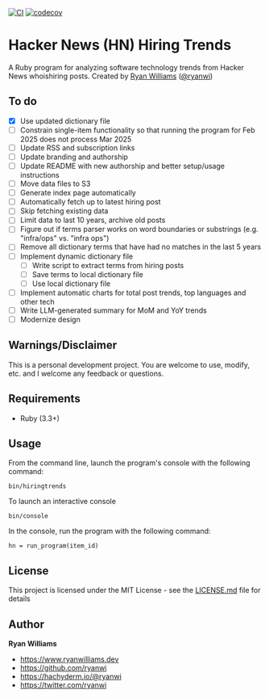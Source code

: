 [![CI](https://github.com/ryanwi/hiringtrends/actions/workflows/ci.yml/badge.svg)](https://github.com/ryanwi/hiringtrends/actions/workflows/ci.yml)
[![codecov](https://codecov.io/github/ryanwi/hiringtrends/graph/badge.svg?token=NrwAqEaIwm)](https://codecov.io/github/ryanwi/hiringtrends)

# Hacker News (HN) Hiring Trends

A Ruby program for analyzing software technology trends from Hacker News whoishiring posts.
Created by <a href="https://www.ryanwilliams.dev">Ryan Williams</a>
(<a href="https://twitter.com/ryanwi">@ryanwi</a>)

## To do

* [x] Use updated dictionary file
* [ ] Constrain single-item functionality so that running the program for Feb 2025 does not process Mar 2025
* [ ] Update RSS and subscription links
* [ ] Update branding and authorship
* [ ] Update README with new authorship and better setup/usage instructions
* [ ] Move data files to S3
* [ ] Generate index page automatically
* [ ] Automatically fetch up to latest hiring post
* [ ] Skip fetching existing data
* [ ] Limit data to last 10 years, archive old posts
* [ ] Figure out if terms parser works on word boundaries or substrings (e.g. "infra/ops" vs. "infra ops")
* [ ] Remove all dictionary terms that have had no matches in the last 5 years
* [ ] Implement dynamic dictionary file
  * [ ] Write script to extract terms from hiring posts
  * [ ] Save terms to local dictionary file
  * [ ] Use local dictionary file
* [ ] Implement automatic charts for total post trends, top languages and other tech
* [ ] Write LLM-generated summary for MoM and YoY trends
* [ ] Modernize design

## Warnings/Disclaimer

This is a personal development project.  You are welcome to use, modify, etc. and I welcome any feedback or questions.

## Requirements

  * Ruby (3.3+)

## Usage

From the command line, launch the program's console with the following command:

```
bin/hiringtrends
```

To launch an interactive console

```
bin/console
```

In the console, run the program with the following command:

```
hn = run_program(item_id)
```

## License

This project is licensed under the MIT License - see the [LICENSE.md](LICENSE.md) file for details

## Author

**Ryan Williams**

- <https://www.ryanwilliams.dev>
- <https://github.com/ryanwi>
- <https://hachyderm.io/@ryanwi>
- <https://twitter.com/ryanwi>
